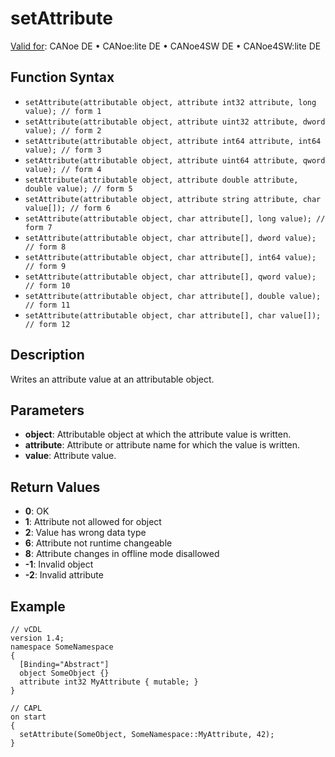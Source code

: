 # setAttribute

[Valid for](../../../Shared/FeatureAvailability.md): CANoe DE • CANoe:lite DE • CANoe4SW DE • CANoe4SW:lite DE

## Function Syntax

- `setAttribute(attributable object, attribute int32 attribute, long value); // form 1`
- `setAttribute(attributable object, attribute uint32 attribute, dword value); // form 2`
- `setAttribute(attributable object, attribute int64 attribute, int64 value); // form 3`
- `setAttribute(attributable object, attribute uint64 attribute, qword value); // form 4`
- `setAttribute(attributable object, attribute double attribute, double value); // form 5`
- `setAttribute(attributable object, attribute string attribute, char value[]); // form 6`
- `setAttribute(attributable object, char attribute[], long value); // form 7`
- `setAttribute(attributable object, char attribute[], dword value); // form 8`
- `setAttribute(attributable object, char attribute[], int64 value); // form 9`
- `setAttribute(attributable object, char attribute[], qword value); // form 10`
- `setAttribute(attributable object, char attribute[], double value); // form 11`
- `setAttribute(attributable object, char attribute[], char value[]); // form 12`

## Description

Writes an attribute value at an attributable object.

## Parameters

- **object**: Attributable object at which the attribute value is written.
- **attribute**: Attribute or attribute name for which the value is written.
- **value**: Attribute value.

## Return Values

- **0**: OK
- **1**: Attribute not allowed for object
- **2**: Value has wrong data type
- **6**: Attribute not runtime changeable
- **8**: Attribute changes in offline mode disallowed
- **-1**: Invalid object
- **-2**: Invalid attribute

## Example

```plaintext
// vCDL
version 1.4;
namespace SomeNamespace
{
  [Binding="Abstract"]
  object SomeObject {}
  attribute int32 MyAttribute { mutable; }
}

// CAPL
on start
{
  setAttribute(SomeObject, SomeNamespace::MyAttribute, 42);
}
```
